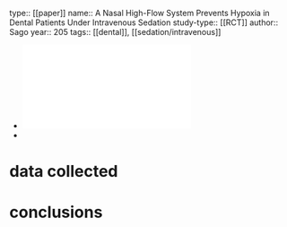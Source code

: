 type:: [[paper]]
name:: A Nasal High-Flow System Prevents Hypoxia in Dental Patients Under Intravenous Sedation
study-type:: [[RCT]] 
author:: Sago
year:: 205
tags:: [[dental]], [[sedation/intravenous]]

- ![sago-teppei-a-nasal-high-flow-system-prevents-hypoxia.pdf](../assets/sago-teppei-a-nasal-high-flow-system-prevents-hypoxia_1682432667264_0.pdf)
-
# data collected
# conclusions